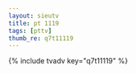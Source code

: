 ```yaml
--- 
layout: sieutv
title: pt 1119
tags: [pttv]
thumb_re: q7t11119
---
```

{% include tvadv key="q7t11119" %} 
